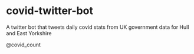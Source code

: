# covid-twitter-bot

A twitter bot that tweets daily covid stats from UK government data for Hull and East Yorkshire

@covid_count
